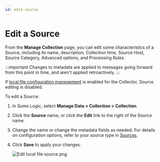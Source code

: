 ```yaml
---
id: edit-source
---
```


# Edit a Source

From the **Manage Collection** page, you can edit some characteristics of a Source, including its name, description, Collection time, Source Host, Source Category, Advanced options, and Processing Rules.

:::important
Changes to metadata are applied to messages going forward from this point in time, and aren't applied retroactively.
:::

If [local file configuration management](/docs/send-data/sources/use-json-configure-sources/local-configuration-file-management) is enabled for the Collector, Source editing is disabled.

To edit a Source:

1. In Sumo Logic, select **Manage Data \> Collection \> Collection**.
1. Click the **Source** name, or click the **Edit** link to the right of the Source name.
1. Change the name or change the metadata fields as needed. For details on configuration options, refer to your source type in [Sources](/docs/send-data/sources).
1. Click **Save** to apply your changes.

    ![Edit local file source.png](/img/collector/edit-local-file-source.png)  

 
